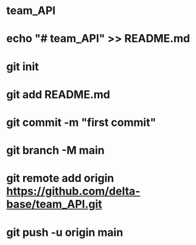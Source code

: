 # team_API

# echo "# team_API" >> README.md
# git init
# git add README.md
# git commit -m "first commit"
# git branch -M main
# git remote add origin https://github.com/delta-base/team_API.git
# git push -u origin main
